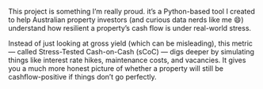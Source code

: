 This project is something I’m really proud. it’s a Python-based tool I created to help Australian property investors (and curious data nerds like me 😄) understand how resilient a property’s cash flow is under real-world stress.

Instead of just looking at gross yield (which can be misleading), this metric — called Stress-Tested Cash-on-Cash (sCoC) — digs deeper by simulating things like interest rate hikes, maintenance costs, and vacancies. It gives you a much more honest picture of whether a property will still be cashflow-positive if things don’t go perfectly.
